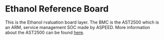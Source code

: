 Ethanol Reference Board
================

This is the Ethanol rvaluation board layer.
The BMC is the AST2500 which is an ARM, service management SOC made by ASPEED. More information
about the AST2500 can be found
[here](https://www.aspeedtech.com/products.php?fPath=20&rId=440).
